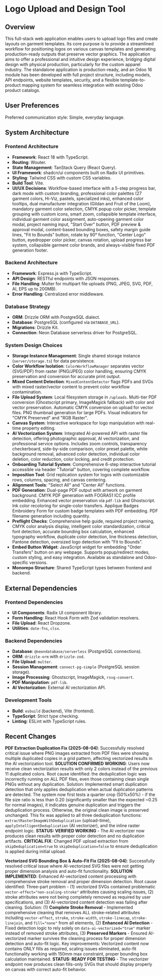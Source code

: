 # Logo Upload and Design Tool

## Overview
This full-stack web application enables users to upload logo files and create layouts on garment templates. Its core purpose is to provide a streamlined workflow for positioning logos on various canvas templates and generating production-ready outputs that preserve vector graphics. The application aims to offer a professional and intuitive design experience, bridging digital design with physical production, particularly for the custom apparel industry. The standalone application is production-ready, and an Odoo 16 module has been developed with full project structure, including models, API endpoints, website templates, security, and a flexible template-to-product mapping system for seamless integration with existing Odoo product catalogs.

## User Preferences
Preferred communication style: Simple, everyday language.

## System Architecture

### Frontend Architecture
- **Framework**: React 18 with TypeScript.
- **Routing**: Wouter.
- **State Management**: TanStack Query (React Query).
- **UI Framework**: shadcn/ui components built on Radix UI primitives.
- **Styling**: Tailwind CSS with custom CSS variables.
- **Build Tool**: Vite.
- **UI/UX Decisions**: Workflow-based interface with a 5-step progress bar, dark mode with custom branding, professional color palettes (27 garment colors, Hi-Viz, pastels, specialized inks), enhanced color tooltips, dual manufacturer integration (Gildan and Fruit of the Loom), mandatory garment color selection, CMYK popup color picker, template grouping with custom icons, smart zoom, collapsible template interface, individual garment color assignment, auto-opening garment color modal, project naming input, "Start Over" button, PDF preview & approval modal, content-based bounding boxes, safety margin guide lines, "Fit to Bounds" button, rotate by 90° function, "Center Logo" button, eyedropper color picker, canvas rotation, upload progress bar system, collapsible garment color brands, and always-visible fixed PDF generation footer.

### Backend Architecture
- **Framework**: Express.js with TypeScript.
- **API Design**: RESTful endpoints with JSON responses.
- **File Handling**: Multer for multipart file uploads (PNG, JPEG, SVG, PDF, AI, EPS up to 200MB).
- **Error Handling**: Centralized error middleware.

### Database Strategy
- **ORM**: Drizzle ORM with PostgreSQL dialect.
- **Database**: PostgreSQL (configured via `DATABASE_URL`).
- **Migrations**: Drizzle Kit.
- **Connection**: Neon Database serverless driver for PostgreSQL.

### System Design Choices
- **Storage Instance Management**: Single shared storage instance (`server/storage.ts`) for data persistence.
- **Color Workflow Isolation**: `ColorWorkflowManager` separates vector (SVG/PDF) from raster (PNG/JPEG) color handling, ensuring CMYK preservation and conversion for accurate print output.
- **Mixed Content Detection**: `MixedContentDetector` flags PDFs and SVGs with mixed raster/vector content to prevent color workflow contamination.
- **File Upload System**: Local filesystem storage in `/uploads`. Multi-tier PDF conversion (Ghostscript primary, ImageMagick fallback) with color and vector preservation. Automatic CMYK conversion on upload for vector files. PNG thumbnail generation for large PDFs. Visual indicators for "CMYK Preserved" and "RGB Raster".
- **Canvas System**: Interactive workspace for logo manipulation with real-time property editing.
- **AI Vectorization System**: Integrated AI-powered API with raster file detection, offering photographic approval, AI vectorization, and professional service options. Includes zoom controls, transparency checkerboard, side-by-side comparison, color preset palette, white background removal, advanced color detection, individual color deletion, color reduction, color locking, and credit protection.
- **Onboarding Tutorial System**: Comprehensive 6-step interactive tutorial accessible via header "Tutorial" button, covering complete workflow.
- **Imposition Tool**: Grid replication system for logos with customizable rows, columns, spacing, and canvas centering.
- **Alignment Tools**: "Select All" and "Center All" functions.
- **PDF Generation**: Dual-page PDF output with artwork on garment background. CMYK PDF generation with FOGRA51 ICC profile embedding. Enhanced vector preservation via `pdf-lib` and Ghostscript. Ink color recoloring for single-color transfers. Applique Badges Embroidery Form for custom badge templates with PDF embedding. PDF filename generation including quantity.
- **Preflight Checks**: Comprehensive help guide, required project naming, CMYK color analysis display, intelligent color standardization, critical font detection, accurate bounding box calculation, enhanced typography workflow, duplicate color detection, line thickness detection, Pantone detection, oversized logo detection with "Fit to Bounds".
- **Embed Button Widget**: JavaScript widget for embedding "Order Transfers" button on any webpage. Supports popup/redirect modes, custom styling, and easy integration. Available as standalone and Odoo-specific versions.
- **Monorepo Structure**: Shared TypeScript types between frontend and backend.

## External Dependencies

### Frontend Dependencies
- **UI Components**: Radix UI component library.
- **Form Handling**: React Hook Form with Zod validation resolvers.
- **File Upload**: React Dropzone.
- **Utilities**: `date-fns`, `clsx`.

### Backend Dependencies
- **Database**: `@neondatabase/serverless` (PostgreSQL connections).
- **ORM**: `drizzle-orm` with `drizzle-zod`.
- **File Upload**: `multer`.
- **Session Management**: `connect-pg-simple` (PostgreSQL session storage).
- **Image Processing**: Ghostscript, ImageMagick, `rsvg-convert`.
- **PDF Manipulation**: `pdf-lib`.
- **AI Vectorization**: External AI vectorization API.

### Development Tools
- **Build**: `esbuild` (backend), Vite (frontend).
- **TypeScript**: Strict type checking.
- **Linting**: ESLint with TypeScript rules.

## Recent Changes

**PDF Extraction Duplication Fix (2025-08-04)**: Successfully resolved critical issue where PNG images extracted from PDF files were showing multiple duplicated copies in a grid pattern, affecting vectorized results in the AI vectorization tool. **SOLUTION CONFIRMED WORKING**: Users now receive clean vectorization results with only 2 colors instead of the previous 11 duplicated colors. Root cause identified: the deduplication logic was incorrectly running on ALL PDF files, even those containing clean single PNGs without any duplication. Solution: Implemented smart duplication detection that only applies deduplication when actual duplication patterns are detected. The system now first tests a quarter crop (50%x50%) - if the file size ratio is less than 0.20 (significantly smaller than the expected ~0.25 for normal images), it indicates genuine duplication and triggers the deduplication process. Otherwise, the original clean image is preserved unchanged. This fix was applied to all three deduplication functions: `extractRasterImageWithDeduplication` (upload-time), `applyIntelligentDeduplication` (AI vectorizer), and the inline raster endpoint logic. **STATUS: VERIFIED WORKING** - The AI vectorizer now produces clean results with proper color detection and no duplication artifacts. **CRITICAL FIX**: Changed PDF upload extraction from `skipDeduplication=true` to `skipDeduplication=false` to ensure deduplication is applied during initial upload.

**Vectorized SVG Bounding Box & Auto-Fit Fix (2025-08-04)**: Successfully resolved critical issue where AI-vectorized SVG files were not getting proper dimension analysis and auto-fit functionality. **SOLUTION IMPLEMENTED**: Enhanced AI-vectorized content processing with comprehensive stroke removal and proper dimension detection. Root cause identified: Three-part problem - (1) vectorized SVGs contained problematic `vector-effect="non-scaling-stroke"` attributes causing scaling issues, (2) stroke attributes were not being completely removed as required by user specifications, and (3) AI-vectorized content detection was failing after cleaning. Solution: (1) **Complete Stroke Removal** - Implemented comprehensive cleaning that removes ALL stroke-related attributes including `vector-effect`, `stroke`, `stroke-width`, `stroke-linecap`, `stroke-linejoin`, and `fill="none"` from all elements, (2) **Enhanced AI Detection** - Fixed detection logic to rely solely on `data-ai-vectorized="true"` marker instead of removed stroke attributes, (3) **Preserved Markers** - Ensured AI-vectorized marker survives the cleaning process for proper dimension detection and auto-fit logic. Key improvements: Vectorized content now contains ONLY fills as required, scaling issues eliminated, auto-fit functionality working with 150mm max constraint, proper bounding box calculation maintained. **STATUS: READY FOR TESTING** - The vectorizer endpoint now produces clean fills-only SVGs that should display properly on canvas with correct auto-fit behavior.